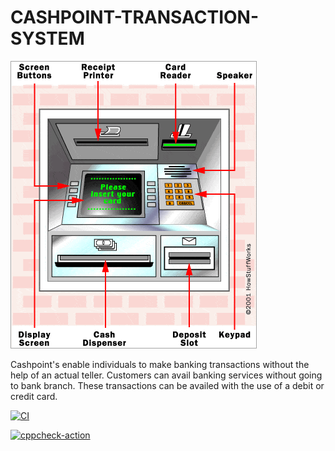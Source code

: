 # CASHPOINT-TRANSACTION-SYSTEM
![](https://github.com/Chinnam-Narendra-Prasad/CASHPOINT-TRANSACTION-SYSTEM/blob/main/atm-parts.webp)


Cashpoint's enable individuals to make banking transactions without the help of an actual teller. Customers can avail banking services without going to bank branch. These transactions can be availed with the use of a debit or credit card.


[![CI](https://github.com/Chinnam-Narendra-Prasad/CASHPOINT-TRANSACTION-SYSTEM/actions/workflows/build.yml/badge.svg)](https://github.com/Chinnam-Narendra-Prasad/CASHPOINT-TRANSACTION-SYSTEM/actions/workflows/build.yml)

[![cppcheck-action](https://github.com/Chinnam-Narendra-Prasad/CASHPOINT-TRANSACTION-SYSTEM/actions/workflows/cppcheck1.yml/badge.svg)](https://github.com/Chinnam-Narendra-Prasad/CASHPOINT-TRANSACTION-SYSTEM/actions/workflows/cppcheck1.yml)
